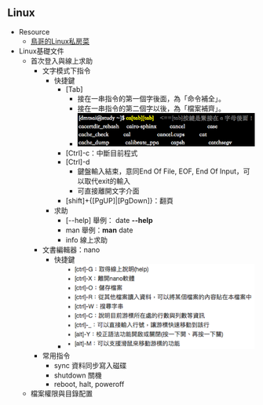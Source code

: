 ## Linux

- Resource
	- [鳥哥的Linux私房菜](http://linux.vbird.org/new_linux.php)
- Linux基礎文件
	- 首次登入與線上求助
		- 文字模式下指令
			- 快捷鍵
				- [Tab] 
					- 接在一串指令的第一個字後面，為「命令補全」。
					- 接在一串指令的第二個字以後，為「檔案補齊」。
					- ![alt text](image/hotkey-1.png)
				- [Ctrl]-c：中斷目前程式
				- [Ctrl]-d
					- 鍵盤輸入結束，意同End Of File, EOF, End Of Input，可以取代exit的輸入
					- 可直接離開文字介面
				- [shift]+{[PgUP]|[PgDown]}：翻頁
			- 求助
				- [--help] 舉例： date **--help**
				- man 舉例：**man** date
				- info 線上求助
		- 文書編輯器：nano
			- 快捷鍵
				- ![alt text](image/hotkey-2.png)
		- 常用指令
			- sync 資料同步寫入磁碟
			- shutdown 關機
			- reboot, halt, poweroff
	- 檔案權限與目錄配置